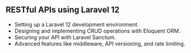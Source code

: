 ##  RESTful APIs using Laravel 12

- Setting up a Laravel 12 development environment.
- Designing and implementing CRUD operations with Eloquent ORM.
- Securing your API with Laravel Sanctum.
- Advanced features like middleware, API versioning, and rate limiting.
